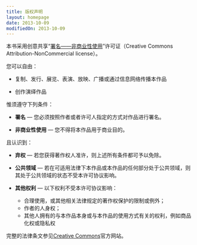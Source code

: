 ```yaml
---
title: 版权声明
layout: homepage
date: 2013-10-09
modifiedOn: 2013-10-09
---
```


本书采用创意共享“[署名——非商业性使用](http://creativecommons.org/licenses/by-nc/3.0/deed.zh)”许可证（Creative Commons Attribution-NonCommercial license）。

您可以自由：

- 复制、发行、展览、表演、放映、广播或通过信息网络传播本作品

- 创作演绎作品

惟须遵守下列条件：

- **署名** — 您必须按照作者或者许可人指定的方式对作品进行署名。

- **非商业性使用** — 您不得将本作品用于商业目的。

且认识到：

- **弃权** — 若您获得著作权人准许，则上述所有条件都可予以免除。

- **公共领域** — 若在可适用法律下本作品或本作品的任何部分处于公共领域，则其处于公共领域的状态不受本许可协议影响。

- **其他权利** — 以下权利不受本许可协议影响：
    - 合理使用，或其他相关法律规定的著作权保护的限制或例外；
    - 作者的人身权；
    - 其他人拥有的与本作品本身或与本作品的使用方式有关的权利，例如商品化权或隐私权

完整的法律条文参见[Creative Commons](http://creativecommons.org/licenses/by-nc/3.0/legalcode)官方网站。
